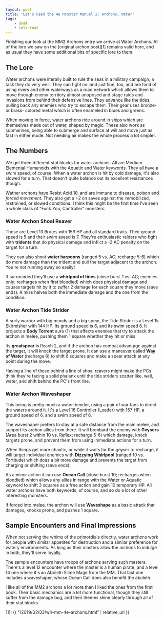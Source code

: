```yaml
---
layout: post
title: "Let's Read the 4e Monster Manual 2: Archons, Water"
tags:
    - dnd4
    - lets-read
---
```


Finishing our look at the MM2 Archons entry we arrive at Water Archons. All of
the lore we saw on the [original archon post][1] remains valid here, and as
usual they have some additional bits of specific lore to them.

## The Lore

Water archons were literally built to rule the seas in a military campaign, a
task they do very well. They can fight on land just fine, too, and are fond of
using rivers and other waterways as a road network which allows them to move
through enemy territory almost unoposed and stage raids and invasions from
behind their defensive lines. They advance like the tides, pulling back any
enemies who try to escape them. Their gear uses bronze- or brass- colored metal
which is often enameled in blues and greens.

When moving in force, water archons ride around in ships which are themselves
made out of water, shaped by magic. These also work as submarines, being able to
submerge and surface at will and move just as fast in either mode. Not needing
air makes the whole process a lot simpler.

## The Numbers

We get three different stat blocks for water archons. All are Medium Elemental
Humanoids with the Aquatic and Water keywords. They all have a swim speed, of
course. When a water archon is hit by cold damage, it's also slowed for a
turn. That doesn't quite balance out its excellent resistances though.

Wather archons have Resist Acid 10, and are immune to disease, poison and
_forced movement_. They also get a +2 on saves against the immobilized,
restrained, or slowed conditions. I think this might be the first time I've seen
a whole class of "Fuck You, Controller" monsters.

### Water Archon Shoal Reaver

These are Level 13 Brutes with 159 HP and all standard traits. Their ground
speed is 5 and their swim speed is 7. They're enthusiastic raiders who fight
with **tridents** that do physical damage and inflict a -2 AC penalty on the
target for a turn.

They can also shoot **water harpoons** (ranged 5 vs. AC; recharge 5-6) which do
more damage than the trident and pull the target adjacent to the archon. You're
not running away so easily!

If surrounded they'll use a **whirlpool of tines** (close burst 1 vs. AC;
enemies only; recharges when first bloodied) which does physical damage and
causes targets hit by it to suffer 2 damage for each square they move (save
ends). A miss halves both the immediate damage and the one from the condition.

### Water Archon Tide Strider

A surly warrior with big moods and a big spear, the Tide Strider is a Level 15
Skirmisher with 144 HP. Its ground speed is 6, and its swim speed 8. It projects
a **Body Torrent** aura (1) that affects enemies that try to attack the archon
in melee, pushing them 1 square whether they hit or miss.

Its **greatspear** is Reach 2, and if the archon has combat advantage against
the target, it will knock the target prone. It can use a maneuver called **Way
of Water** (recharge 6) to shift 6 squares and make a spear attack at any point
during the move.

Having a line of these behind a line of shoal reavers might make the PCs think
they're facing a solid phalanx until the tide striders scatter like, well,
water, and shift behind the PC's front line.

### Water Archon Waveshaper

This being is pretty much a water-bender, using a pair of war fans to direct the
waters around it. It's a Level 16 Controller (Leader) with 157 HP, a ground
speed of 6, and a swim speed of 8.

The waveshaper prefers to stay at a safe distance from the main melee, and
support its archon allies from there. It will bombard the enemy with **Geysers**
(Area burst 2 within 10 vs. Reflex; recharge 5-6) which damage, knock targets
prone, and prevent them from using immediate actions for a turn.

When things get more chaotic, or while it waits for the geyser to recharge, it
will target individual enemies with **Dizzying Whirlpool** (ranged 10
vs. Fortitude) which does a bit more damage and prevents the target from
charging or shifting (save ends).

As a minor action it can use **Ocean Call** (close burst 10; recharges when
bloodied) which allows any allies in range with the Water or Aquatic keyword to
shift 3 squares as a free action and gain 10 temporary HP. All water archons
have both keywords, of course, and so do a lot of other interesting monsters.

If forced into melee, the archon will use **Waveshape** as a basic attack that
damages, knocks prone, and pushes 1 square.

## Sample Encounters and Final Impressions

When not serving the whims of the primordials directly, water archons work for
people with similar appetites for destruction and a similar preference for
watery environments. As long as their masters allow the archons to indulge in
both, they'll serve loyally.

The sample encounters have troops of archons serving such masters. There's a
level 12 encounter where the master is a human pirate, and a level 14 one where
it's an Aboleth Slime Mage from the MM. That last one includes a waveshaper,
whose Ocean Call does also benefit the aboleth.

I like all of the MM2 archons a lot more than I liked the ones from the first
book. Their basic mechanics are a lot more functional, though they still suffer
from the damage bug, and their themes shine clearly through all of their stat
blocks.


[1]: {{ "/2019/02/03/wir-mm-4e-archons.html" | relative_url }}
